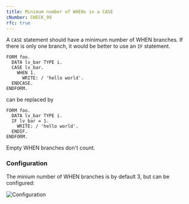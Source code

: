 ```yaml
---
title: Minimum number of WHENs in a CASE
cNumber: CHECK_99
rfc: true
---
```


A `CASE` statement should have a minimum number of WHEN branches. If there is only one branch, it would be better to 
use an `IF` statement.

```abap
FORM foo.
  DATA lv_bar TYPE i.
  CASE lv_bar.
    WHEN 1.
      WRITE: / 'hello world'.
  ENDCASE.
ENDFORM.
```

can be replaced by

```abap
FORM foo.
  DATA lv_bar TYPE i.
  IF lv_bar = 1.
    WRITE: / 'hello world'.
  ENDIF.
ENDFORM.
```

Empty WHEN branches don't count.

### Configuration

The minium number of WHEN branches is by default 3, but can be configured:

![Configuration](/img/99_conf.png)
